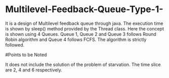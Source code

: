 # Multilevel-Feedback-Queue-Type-1-

It is a design of Multilevel feedback queue through java. The execution time is shown by sleep() method provided by the Thread class.
Here the concept is shown using 4 Queues.
Queue 1, Queue 2 and Queue 3 follows Round Robin algorithm and Queue 4 follows FCFS.
The algorithm is strictly followed.

#Points to be Noted

It does not include the solution of the problem of starvation.
The time slice are 2, 4 and 6 respectively.
